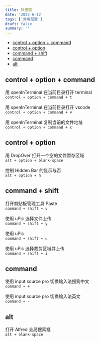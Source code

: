 ```yaml
---
title: 快捷键
date: '2022-6-12'
tags: ['常用配置']
draft: false
summary: ''
---
```


- [control + option + command](#control--option--command)
- [control + option](#control--option)
- [command + shift](#command--shift)
- [command](#command)
- [alt](#alt)

## control + option + command

用 openInTerminal 在当前目录打开 terminal  
`control + option + command + t`

用 openInTerminal 在当前目录打开 vscode  
`control + option + command + v`

用 openInTerminal 复制当前的文件地址  
`control + option + command + c`

## control + option

用 DropOver 打开一个空的文件暂存区域  
`alt + option + blank-space`

控制 Hidden Bar 的显示与否  
`alt + option + h`

## command + shift

打开剪贴板管理工具 Paste  
`command + shift + v`

使用 uPic 选择文件上传  
`command + shift + y`

使用 uPic  
`command + shift + u`

使用 uPic 选择裁剪区域并上传  
`command + shift + i`

## command

使用 input source pro 切换输入法搜狗中文  
`command + +`

使用 input source pro 切换输入法英文  
`command + -`

## alt

打开 Alfred 全局搜索框  
`alt + blank-space`
